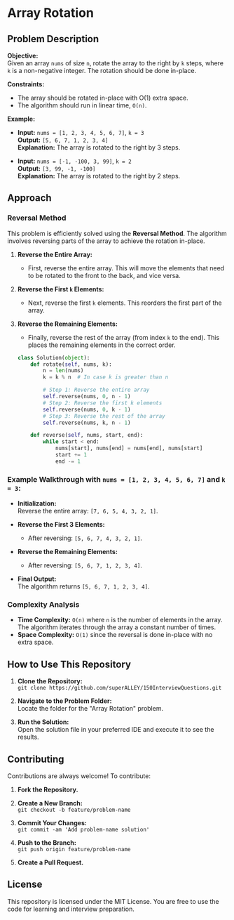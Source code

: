 
# Array Rotation

## Problem Description

**Objective:**  
Given an array `nums` of size `n`, rotate the array to the right by `k` steps, where `k` is a non-negative integer. The rotation should be done in-place.

**Constraints:**
- The array should be rotated in-place with O(1) extra space.
- The algorithm should run in linear time, `O(n)`.

**Example:**

- **Input:** `nums = [1, 2, 3, 4, 5, 6, 7]`, `k = 3`  
  **Output:** `[5, 6, 7, 1, 2, 3, 4]`  
  **Explanation:** The array is rotated to the right by 3 steps.

- **Input:** `nums = [-1, -100, 3, 99]`, `k = 2`  
  **Output:** `[3, 99, -1, -100]`  
  **Explanation:** The array is rotated to the right by 2 steps.

## Approach

### Reversal Method

This problem is efficiently solved using the **Reversal Method**. The algorithm involves reversing parts of the array to achieve the rotation in-place.

1. **Reverse the Entire Array:**  
   - First, reverse the entire array. This will move the elements that need to be rotated to the front to the back, and vice versa.

2. **Reverse the First `k` Elements:**  
   - Next, reverse the first `k` elements. This reorders the first part of the array.

3. **Reverse the Remaining Elements:**  
   - Finally, reverse the rest of the array (from index `k` to the end). This places the remaining elements in the correct order.

   ```python
   class Solution(object):
       def rotate(self, nums, k):
           n = len(nums)
           k = k % n  # In case k is greater than n

           # Step 1: Reverse the entire array
           self.reverse(nums, 0, n - 1)
           # Step 2: Reverse the first k elements
           self.reverse(nums, 0, k - 1)
           # Step 3: Reverse the rest of the array
           self.reverse(nums, k, n - 1)

       def reverse(self, nums, start, end):
           while start < end:
               nums[start], nums[end] = nums[end], nums[start]
               start += 1
               end -= 1
   ```

### Example Walkthrough with `nums = [1, 2, 3, 4, 5, 6, 7]` and `k = 3`:

- **Initialization:**  
  Reverse the entire array: `[7, 6, 5, 4, 3, 2, 1]`.

- **Reverse the First 3 Elements:**
  - After reversing: `[5, 6, 7, 4, 3, 2, 1]`.

- **Reverse the Remaining Elements:**
  - After reversing: `[5, 6, 7, 1, 2, 3, 4]`.

- **Final Output:**  
  The algorithm returns `[5, 6, 7, 1, 2, 3, 4]`.

### Complexity Analysis

- **Time Complexity:** `O(n)` where `n` is the number of elements in the array. The algorithm iterates through the array a constant number of times.
- **Space Complexity:** `O(1)` since the reversal is done in-place with no extra space.

## How to Use This Repository

1. **Clone the Repository:**  
   `git clone https://github.com/superALLEY/150InterviewQuestions.git`

2. **Navigate to the Problem Folder:**  
   Locate the folder for the "Array Rotation" problem.

3. **Run the Solution:**  
   Open the solution file in your preferred IDE and execute it to see the results.

## Contributing

Contributions are always welcome! To contribute:

1. **Fork the Repository.**
2. **Create a New Branch:**  
   `git checkout -b feature/problem-name`

3. **Commit Your Changes:**  
   `git commit -am 'Add problem-name solution'`

4. **Push to the Branch:**  
   `git push origin feature/problem-name`

5. **Create a Pull Request.**

## License

This repository is licensed under the MIT License. You are free to use the code for learning and interview preparation.
